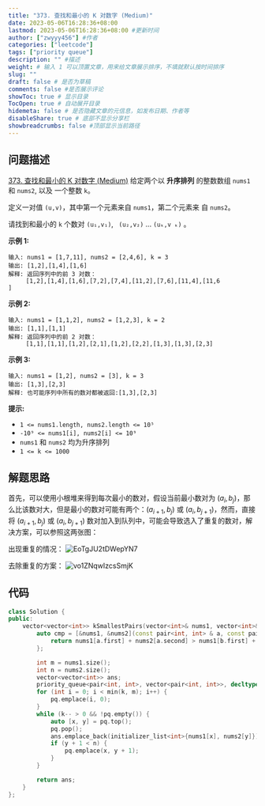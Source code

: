 ```yaml
---
title: "373. 查找和最小的 K 对数字 (Medium)"
date: 2023-05-06T16:28:36+08:00
lastmod: 2023-05-06T16:28:36+08:00 #更新时间
author: ["zwyyy456"] #作者
categories: ["leetcode"]
tags: ["priority queue"]
description: "" #描述
weight: # 输入 1 可以顶置文章，用来给文章展示排序，不填就默认按时间排序
slug: ""
draft: false # 是否为草稿
comments: false #是否展示评论
showToc: true # 显示目录
TocOpen: true # 自动展开目录
hidemeta: false # 是否隐藏文章的元信息，如发布日期、作者等
disableShare: true # 底部不显示分享栏
showbreadcrumbs: false #顶部显示当前路径
---
```

## 问题描述
[373. 查找和最小的 K 对数字 (Medium)](https://leetcode.cn/problems/find-k-pairs-with-smallest-sums/)
给定两个以 **升序排列** 的整数数组 `nums1` 和 `nums2`, 以及
一个整数 `k`。

定义一对值 `(u,v)`，其中第一个元素来自 `nums1`，第二个元素来
自 `nums2`。

请找到和最小的 `k` 个数对 `(u₁,v₁)`, ` (u₂,v₂)`  ...  `(uₖ,v
ₖ)` 。

**示例 1:**

```
输入: nums1 = [1,7,11], nums2 = [2,4,6], k = 3
输出: [1,2],[1,4],[1,6]
解释: 返回序列中的前 3 对数：
     [1,2],[1,4],[1,6],[7,2],[7,4],[11,2],[7,6],[11,4],[11,6
]

```

**示例 2:**

```
输入: nums1 = [1,1,2], nums2 = [1,2,3], k = 2
输出: [1,1],[1,1]
解释: 返回序列中的前 2 对数：
     [1,1],[1,1],[1,2],[2,1],[1,2],[2,2],[1,3],[1,3],[2,3]

```

**示例 3:**

```
输入: nums1 = [1,2], nums2 = [3], k = 3
输出: [1,3],[2,3]
解释: 也可能序列中所有的数对都被返回:[1,3],[2,3]

```

**提示:**

- `1 <= nums1.length, nums2.length <= 10⁵`
- `-10⁹ <= nums1[i], nums2[i] <= 10⁹`
- `nums1` 和 `nums2` 均为升序排列
- `1 <= k <= 1000`

## 解题思路
首先，可以使用小根堆来得到每次最小的数对，假设当前最小数对为 $(a_i, b_j)$，那么比该数对大，但是最小的数对可能有两个：$(a_{i + 1}, b_j)$ 或 $(a_i, b_{j + 1})$，然而，直接将 $(a_{i + 1}, b_j)$ 或 $(a_i, b_{j + 1})$ 数对加入到队列中，可能会导致选入了重复的数对，解决方案，可以参照这两张图：

出现重复的情况：
![EoTgJU2tDWepYN7](https://pic-upyun.zwyyy456.tech/smms/2023-12-26-065521.png)

去除重复的方案：
![vo1ZNqwIzcsSmjK](https://pic-upyun.zwyyy456.tech/smms/2023-12-26-065523.png)

## 代码
```cpp
class Solution {
public:
    vector<vector<int>> kSmallestPairs(vector<int>& nums1, vector<int>& nums2, int k) {
        auto cmp = [&nums1, &nums2](const pair<int, int> & a, const pair<int, int> & b) {
            return nums1[a.first] + nums2[a.second] > nums1[b.first] + nums2[b.second];
        };

        int m = nums1.size();
        int n = nums2.size();
        vector<vector<int>> ans;   
        priority_queue<pair<int, int>, vector<pair<int, int>>, decltype(cmp)> pq(cmp);
        for (int i = 0; i < min(k, m); i++) {
            pq.emplace(i, 0);
        }
        while (k-- > 0 && !pq.empty()) {
            auto [x, y] = pq.top(); 
            pq.pop();
            ans.emplace_back(initializer_list<int>{nums1[x], nums2[y]});
            if (y + 1 < n) {
                pq.emplace(x, y + 1);
            }
        }

        return ans;
    }
};
```

